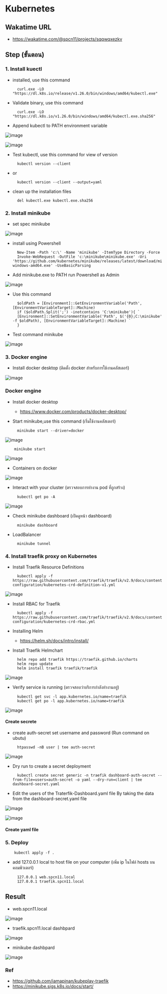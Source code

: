 # Kubernetes
## Wakatime URL
- https://wakatime.com/@spcn11/projects/sqqwqxezkv
## Step (ขั้นตอน)
### 1. Install kuectl

- installed, use this command

        curl.exe -LO        "https://dl.k8s.io/release/v1.26.0/bin/windows/amd64/kubectl.exe"

- Validate binary, use this command

        curl.exe -LO "https://dl.k8s.io/v1.26.0/bin/windows/amd64/kubectl.exe.sha256"

- Append kubectl to PATH environment variable

![image](https://user-images.githubusercontent.com/113360594/226096032-8df36e45-68d9-4c06-bf61-120665ac0c0e.png)
   
![image](https://user-images.githubusercontent.com/113360594/226096046-f35ed8ca-2c4d-496e-a9c5-52048534d199.png)


- Test kubectl, use this command for view of version 

        kubectl version --client
- or

        kubectl version --client --output=yaml

- clean up the installation files

        del kubectl.exe kubectl.exe.sha256

### 2. Install minikube

- set spec minikube

![image](https://user-images.githubusercontent.com/113360594/226096076-a13d1523-7d76-4e84-9e2f-666719868c54.png)

- install using Powershell

        New-Item -Path 'c:\' -Name 'minikube' -ItemType Directory -Force
        Invoke-WebRequest -OutFile 'c:\minikube\minikube.exe' -Uri 'https://github.com/kubernetes/minikube/releases/latest/download/minikube-windows-amd64.exe' -UseBasicParsing

- Add minikube.exe to PATH run Powershell as Admin

![image](https://user-images.githubusercontent.com/113360594/226096086-64f22d57-0133-48cf-92f2-b64dac2670b8.png)

- Use this command

        $oldPath = [Environment]::GetEnvironmentVariable('Path', [EnvironmentVariableTarget]::Machine)
        if ($oldPath.Split(';') -inotcontains 'C:\minikube'){ `
        [Environment]::SetEnvironmentVariable('Path', $('{0};C:\minikube' -f $oldPath), [EnvironmentVariableTarget]::Machine) `
        }

- Test command minikube

![image](https://user-images.githubusercontent.com/113360594/226096102-d5af97ab-0524-42fa-a336-5b3f0a1e4042.png)


### 3. Docker engine

- Install docker desktop (ติดตั้ง docker สำหรับการใช้งานคลัสเตอร์)

![image](https://user-images.githubusercontent.com/113360594/226099435-b6c492ed-58eb-4693-81f3-92d4887a3557.png)

### Docker engine

- Install docker desktop

    - https://www.docker.com/products/docker-desktop/

- Start minikube,use this command (เริ่มใช้งานคลัสเตอร์)

        minikube start --driver=docker

![image](https://user-images.githubusercontent.com/113360594/226121702-acd6ad03-4bb8-4601-9b4c-0d5f9a21e9d4.png)

        minikube start
        
![image](https://user-images.githubusercontent.com/113360594/226128839-604e7ffd-2f34-43b0-8b0d-f622ea53c712.png)

- Containers on docker

![image](https://user-images.githubusercontent.com/113360594/226121735-7ce65e49-1fe8-48df-b812-3caa5c42ac28.png)

- Interact with your cluster (ตรวจสอบการทำงาน pod ที่ถูกสร้าง)

        kubectl get po -A

![image](https://user-images.githubusercontent.com/113360594/226121709-7bf0256d-a003-4441-b0d4-43daec18bb23.png)

- Check minikube dashboard (เปิดดูหน้า dashboard)

        minikube dashboard
        
- LoadBalancer

        minikube tunnel

### 4. Install traefik proxy on Kubernetes

- Install Traefik Resource Definitions

        kubectl apply -f https://raw.githubusercontent.com/traefik/traefik/v2.9/docs/content/reference/dynamic-configuration/kubernetes-crd-definition-v1.yml
        
![image](https://user-images.githubusercontent.com/113360594/226121787-94da0521-dc83-48b9-9568-6a06065674ec.png)

- Install RBAC for Traefik

        kubectl apply -f https://raw.githubusercontent.com/traefik/traefik/v2.9/docs/content/reference/dynamic-configuration/kubernetes-crd-rbac.yml

- Installing Helm

    - https://helm.sh/docs/intro/install/

- Install Traefik Helmchart

        helm repo add traefik https://traefik.github.io/charts 
        helm repo update 
        helm install traefik traefik/traefik 
        
![image](https://user-images.githubusercontent.com/113360594/226121874-2b6a251a-0dbe-4e8e-a5df-eefa2ad10445.png)

- Verify service is running (ตรวจสอบว่าบริการกำลังทำงานอยู่)

        kubectl get svc -l app.kubernetes.io/name=traefik
        kubectl get po -l app.kubernetes.io/name=traefik
        
![image](https://user-images.githubusercontent.com/113360594/226121892-fff8526b-ce6d-47ac-ad18-b1ef68062aa8.png)

#### Create secrete

- create auth-secret set username and password (Run command on ubutu)

        htpasswd -nB user | tee auth-secret

![image](https://user-images.githubusercontent.com/113360594/226128529-83c5971e-a916-4d09-b221-900d64820258.png)

- Dry run to create a secret deployment

        kubectl create secret generic -n traefik dashboard-auth-secret --from-file=users=auth-secret -o yaml --dry-run=client | tee dashboard-secret.yaml
     
- Edit the users of the Traterfik-Dashboard.yaml file By taking the data from the dashboard-secret.yaml file

![image](https://user-images.githubusercontent.com/113360594/226128672-ec7ce05d-2cac-4eb6-ba4c-510c1596a414.png)

![image](https://user-images.githubusercontent.com/113360594/226128739-b8d1dbc3-d177-409d-97d9-0da27b0959e2.png)


#### Create yaml file

### 5. Deploy

        kubectl apply -f . 

- add 127.0.0.1 local to host file on your computer (เพิ่ม ip ในไฟล์ hosts บนคอมพิวเตอร์)

        127.0.0.1 web.spcn11.local
        127.0.0.1 traefik.spcn11.local

## Result 

 - web.spcn11.local 

![image](https://user-images.githubusercontent.com/113360594/226128936-3f387985-84d7-4016-8ec0-9f020ce6bd30.png)

 - traefik.spcn11.local dashbpard
 
![image](https://user-images.githubusercontent.com/113360594/226129002-92060ca1-1f51-49c0-ac04-07142f1d0727.png)

 - minikube dashbpard

![image](https://user-images.githubusercontent.com/113360594/226128896-5ea3bc03-c721-4e4e-8857-956547391ee3.png)

### Ref

- https://github.com/iamapinan/kubeplay-traefik
- https://minikube.sigs.k8s.io/docs/start/
